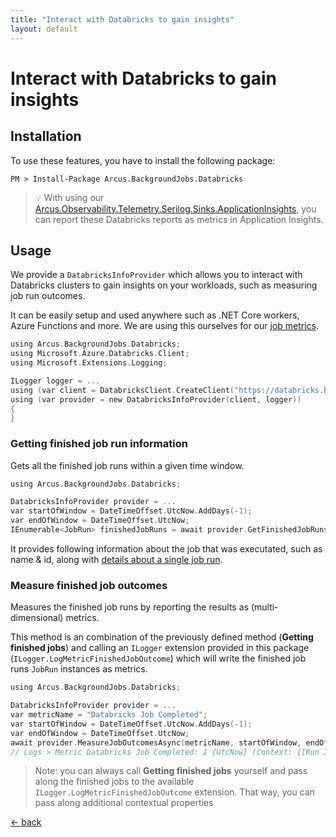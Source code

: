 ```yaml
---
title: "Interact with Databricks to gain insights"
layout: default
---
```


# Interact with Databricks to gain insights

## Installation

To use these features, you have to install the following package:

```shell
PM > Install-Package Arcus.BackgroundJobs.Databricks
```

> :bulb: With using our [Arcus.Observability.Telemetry.Serilog.Sinks.ApplicationInsights](https://www.nuget.org/packages/Arcus.Observability.Telemetry.Serilog.Sinks.ApplicationInsights/), you can report these Databricks reports as metrics in Application Insights.

## Usage
We provide a  `DatabricksInfoProvider` which allows you to interact with Databricks clusters to gain insights on your workloads, such as measuring job run outcomes.

It can be easily setup and used anywhere such as .NET Core workers, Azure Functions and more. We are using this ourselves for our [job metrics](./job-metrics).

```objectivec
using Arcus.BackgroundJobs.Databricks;
using Microsoft.Azure.Databricks.Client;
using Microsoft.Extensions.Logging;

ILogger logger = ...
using (var client = DatabricksClient.CreateClient("https://databricks.base.url", "security.token"))
using (var provider = new DatabricksInfoProvider(client, logger))
{
}
```

### Getting finished job run information
Gets all the finished job runs within a given time window.
```objectivec
using Arcus.BackgroundJobs.Databricks;

DatabricksInfoProvider provider = ...
var startOfWindow = DateTimeOffset.UtcNow.AddDays(-1);
var endOfWindow = DateTimeOffset.UtcNow;
IEnumerable<JobRun> finishedJobRuns = await provider.GetFinishedJobRunsAsync(startOfWindow, endOfWindow);
```

It provides following information about the job that was executated, such as name & id, along with [details about a single job run](https://github.com/Azure/azure-databricks-client/blob/master/csharp/Microsoft.Azure.Databricks.Client/Run.cs).

### Measure finished job outcomes
Measures the finished job runs by reporting the results as (multi-dimensional) metrics.

This method is an combination of the previously defined method (**Getting finished jobs**) and calling an `ILogger` extension provided in this package (`ILogger.LogMetricFinishedJobOutcome`) which will write the finished job runs `JobRun` instances as metrics.

```objectivec
using Arcus.BackgroundJobs.Databricks;

DatabricksInfoProvider provider = ...
var metricName = "Databricks Job Completed";
var startOfWindow = DateTimeOffset.UtcNow.AddDays(-1);
var endOfWindow = DateTimeOffset.UtcNow;
await provider.MeasureJobOutcomesAsync(metricName, startOfWindow, endOfWindow);
// Logs > Metric Databricks Job Completed: 1 {UtcNow} (Context: {[Run Id] = my.run.id, [Job Id] = my.job.id, [Job Name] = my.job.name, [Outcome] = Success})
```

> Note: you can always call **Getting finished jobs** yourself and pass along the finished jobs to the available `ILogger.LogMetricFinishedJobOutcome` extension.
> That way, you can pass along additional contextual properties

[&larr; back](/)
